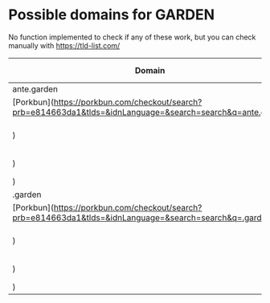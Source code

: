 # Possible domains for GARDEN

No function implemented to check if any of these work, but you can check manually with https://tld-list.com/

| Domain | Porkbun | NameCheap | Google Domains |
|---|---|---|---|
| ante.garden | [Porkbun](https://porkbun.com/checkout/search?prb=e814663da1&tlds=&idnLanguage=&search=search&q=ante.garden) | [Namecheap](https://www.namecheap.com/domains/registration/results/?domain=ante.garden) | [Google](https://domains.google.com/registrar/search?searchTerm=ante.garden) |
| .garden | [Porkbun](https://porkbun.com/checkout/search?prb=e814663da1&tlds=&idnLanguage=&search=search&q=.garden) | [Namecheap](https://www.namecheap.com/domains/registration/results/?domain=.garden) | [Google](https://domains.google.com/registrar/search?searchTerm=.garden) |
